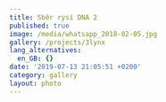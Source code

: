 ```yaml
---
title: Sběr rysí DNA 2
published: true
image: /media/whatsapp_2018-02-05.jpg
gallery: /projects/3lynx
lang_alternatives:
  en_GB: {}
date: '2019-07-13 21:05:51 +0200'
category: gallery
layout: photo
---
```


